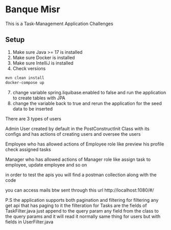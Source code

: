 # Banque Misr

This is a Task-Management Application Challenges

## Setup

1. Make sure Java >= 17 is installed
2. Make sure Docker is installed
3. Make sure IntelliJ is installed
6. Check versions

```bash
mvn clean install
docker-compose up
```

7. change variable spring.liquibase.enabled to false and run the application to create tables with JPA
8. change the variable back to true and rerun the application for the seed data to be inserted

There are 3 types of users

Admin User created by default in the PostConstructInit Class with its configs
and has actions of creating users and oversee the users

Employee who has allowed actions of Employee role like preview his profile check assigned tasks

Manager who has allowed actions of Manager role like assign task to employee, update employee and so on

in order to test the apis you will find a postman collection along with the code

you can access mails btw sent through this url http://localhost:1080/#/

P.S the application supports both pagination and filtering for filtering any get api that 
has paging to it the filteration for Tasks are the fields of TaskFilter.java 
just append to the query param any field from the class to the query params
and it will read it normally same thing for users but with fields in UserFilter.java 



